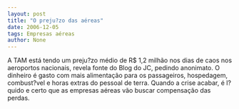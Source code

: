 ```yaml
---
layout: post
title: "O preju?zo das aéreas"
date: 2006-12-05
tags: Empresas aéreas
author: None
---
```

A TAM está tendo um preju?zo médio de R$ 1,2 milhão nos dias de caos nos aeroportos nacionais, revela fonte do Blog do JC, pedindo anonimato. 
O dinheiro é gasto com mais alimentação para os passageiros, hospedagem, combust?vel e horas extras do pessoal de terra. 
Quando a crise acabar, é l?quido e certo que as empresas aéreas vão buscar compensação das perdas. 